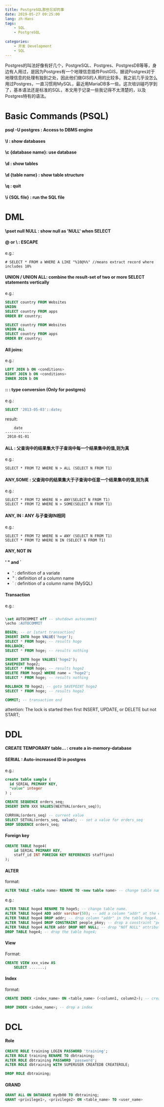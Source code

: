 ```yaml
---
title: PostgreSQL那些忘却的事
date: 2019-05-27 09:25:00
lang: zh-Hans
tags:
    - SQL
    - PostgreSQL
    
categories: 
    - 开发 Development
    - SQL
---
```


Postgres的叫法好像有好几个，PostgreSQL、Postgres、PostgresDB等等，身边有人用过，是因为Postgres有一个地理信息插件PostGIS，据说Postgres对于地理信息的处理有独到之处，因此他们做GIS的人用的比较多。我之前几乎没怎么用过Postgres，一直习惯用MySQL，最近用MariaDB多一些。这次培训碰巧学到了，基本语法还是标准的SQL，本文用于记录一些我记得不太清楚的，以及Postgres特有的语法。
<!-- more -->

# Basic Commands (PSQL)

#### psql -U postgres :  Access to DBMS engine

#### \l : show databases

#### \c {database name}: use database

#### \d : show tables

#### \d {table name} : show table structure

#### \q : quit

#### \i {SQL file} : run the SQL file

# DML

#### \pset null NULL : show null as 'NULL' when SELECT

#### @ or \ : ESCAPE
e.g.:
```
# SELECT * FROM a WHERE A LIKE "%10@%%" //means extract record where includes 10%
```

#### UNION / UNION ALL: combine the result-set of two or more SELECT statements vertically
e.g.:
```SQL
SELECT country FROM Websites
UNION
SELECT country FROM apps
ORDER BY country;
```

```SQL
SELECT country FROM Websites
UNION ALL
SELECT country FROM apps
ORDER BY country;
```

#### All joins:
e.g.:
```SQL
LEFT JOIN b ON <conditions>
RIGHT JOIN b ON <conditions>
INNER JOIN b ON
```

#### :: : type conversion (Only for postgres)
e.g.:
```SQL
SELECT '2013-05-03'::date;
```
result:
```
    date
------------
 2018-01-01
```

#### ALL : 父查询中的结果集大于子查询中每一个结果集中的值,则为真
e.g.:
```
SELECT * FROM T2 WHERE N > ALL (SELECT N FROM T1)
```

#### ANY,SOME : 父查询中的结果集大于子查询中任意一个结果集中的值,则为真
e.g.:
```
SELECT * FROM T2 WHERE N > ANY(SELECT N FROM T1)
SELECT * FROM T2 WHERE N > SOME(SELECT N FROM T1)
```

#### ANY, IN : ANY 与子查询IN相同
e.g.:

```
SELECT * FROM T2 WHERE N = ANY (SELECT N FROM T1)
SELECT * FROM T2 WHERE N IN (SELECT N FROM T1)
```

#### ANY, NOT IN

#### ' " and `
- ' : definition of a variate
- " : definition of a column name
- ` : definition of a column name (MySQL)

#### Transaction
e.g.:
```SQL

\set AUTOCOMMIT off -- shutdown autocommit
\echo :AUTOCOMMIT

BEGIN; -- or [start transaction]
INSERT INTO hoge VALUE('hoge');
SELECT * FROM hoge; -- results hoge
ROLLBACK;
SELECT * FROM hoge; -- results nothing

INSERT INTO hoge VALUES('hoge2');
SAVEPOINT hoge2;
SELECT * FROM hoge; -- results hoge2
DELETE FROM hoge2 WHERE name = 'hoge2';
SELECT * FROM hoge; -- results nothing

ROLLBACK TO hoge2; -- goto SAVEPOINT hoge2
SELECT * FROM hoge; -- results hoge2

COMMIT; -- transaction end
```

attention: The lock is started then first INSERT, UPDATE, or DELETE but not START;

# DDL

#### CREATE TEMPORARY table... : create a in-memory-database

#### SERIAL : Auto-increased ID in postgres
e.g.:
```SQL
create table sample (
  id SERIAL PRIMARY KEY,
  "value" integer
) ;
```

```SQL
CREATE SEQUENCE orders_seq;
INSERT INTO XXX VALUES(NEXTVAL(orders_seq));

CURRVAL(orders_seq) -- current value
SELECT SETVAL(orders_seq, value); -- set a value for orders_seq
DROP SEQUENCE orders_seq;
```

#### Foreign key

```SQL
CREATE TABLE hoge4(
    id SERIAL PRIMARY KEY, 
    staff_id INT FOREIGN KEY REFERENCES staff(pno)
);
```

#### ALTER

format:
```SQL
ALTER TABLE <table name> RENAME TO <new table name> -- change table name
```

e.g.:
```SQL
ALTER TABLE hoge4 RENAME TO hoge5; -- change table name.
ALTER TABLE hoge4 ADD addr varchar(50); -- add a column "addr" at the end of table hoge4.
ALTER TABLE hoge4 DROP addr; -- drop column "addr" in the table hoge4.
ALTER TABLE hoge4 DROP CONSTRAINT people_pkey; -- drop a constraint "people_pkey" in the table hoge4.
ALTER TABLE hoge4 ALTER addr DROP NOT NULL; -- drop "NOT NULL" attribute of column "addr" in the table hoge4.
DROP TABLE hoge4; -- drop the table hoge4;
```

#### View
Format:
```SQL
CREATE VIEW xxx_view AS
    SELECT .......;
```

#### Index
format:
```SQL
CREATE INDEX <index_name> ON <table_name> (<column1, column2>); -- create a index

DROP INDEX <index_name>; -- drop a index


```

# DCL

#### Role

```SQL
CREATE ROLE training LOGIN PASSWORD 'training';
ALTER ROLE training RENAME TO dbtraining;
ALTER ROLE dbtraining PASSWORD 'password';
ALTER ROLE dbtraining WITH SUPERUSER CREATEDB CREATEROLE;

DROP ROLE dbtraining;
```

#### GRAND

```SQL
GRANT ALL ON DATABASE mydb00 TO dbtraining;
GRANT <privilege1>, <privilege2> ON <table_name> TO <user_name>
```
